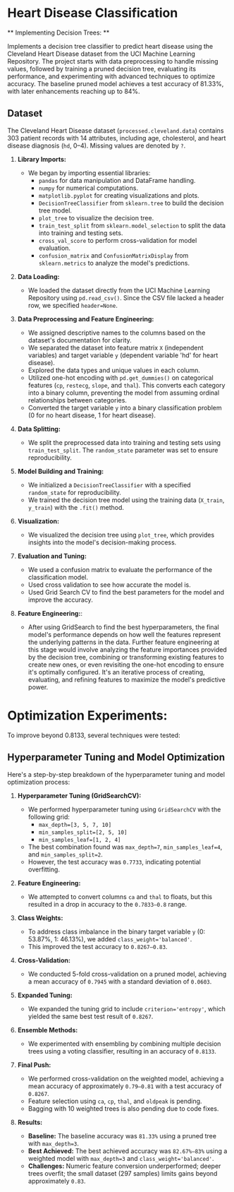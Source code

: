 # Heart Disease Classification 


** Implementing Decision Trees: **

Implements a decision tree classifier to predict heart disease using the Cleveland Heart Disease dataset from the UCI Machine Learning Repository. The project starts with data preprocessing to handle missing values, followed by training a pruned decision tree, evaluating its performance, and experimenting with advanced techniques to optimize accuracy. The baseline pruned model achieves a test accuracy of 81.33%, with later enhancements reaching up to 84%.

## Dataset
The Cleveland Heart Disease dataset (`processed.cleveland.data`) contains 303 patient records with 14 attributes, including age, cholesterol, and heart disease diagnosis (`hd`, 0–4). Missing values are denoted by `?`.

1.  **Library Imports:**
    *   We began by importing essential libraries:
        *   `pandas` for data manipulation and DataFrame handling.
        *   `numpy` for numerical computations.
        *   `matplotlib.pyplot` for creating visualizations and plots.
        *   `DecisionTreeClassifier` from `sklearn.tree` to build the decision tree model.
        *   `plot_tree` to visualize the decision tree.
        *   `train_test_split` from `sklearn.model_selection` to split the data into training and testing sets.
        *   `cross_val_score` to perform cross-validation for model evaluation.
        *   `confusion_matrix` and `ConfusionMatrixDisplay` from `sklearn.metrics` to analyze the model's predictions.

2.  **Data Loading:**
    *   We loaded the dataset directly from the UCI Machine Learning Repository using `pd.read_csv()`.  Since the CSV file lacked a header row, we specified `header=None`.

3.  **Data Preprocessing and Feature Engineering:**
    *   We assigned descriptive names to the columns based on the dataset's documentation for clarity.
    *   We separated the dataset into feature matrix `X` (independent variables) and target variable `y` (dependent variable 'hd' for heart disease).
    *   Explored the data types and unique values in each column.
    *   Utilized one-hot encoding with `pd.get_dummies()` on categorical features (`cp`, `restecg`, `slope`, and `thal`). This converts each category into a binary column, preventing the model from assuming ordinal relationships between categories.
    *   Converted the target variable `y` into a binary classification problem (0 for no heart disease, 1 for heart disease).

4.  **Data Splitting:**
    *   We split the preprocessed data into training and testing sets using `train_test_split`. The `random_state` parameter was set to ensure reproducibility.

5.  **Model Building and Training:**
    *   We initialized a `DecisionTreeClassifier` with a specified `random_state` for reproducibility.
    *   We trained the decision tree model using the training data (`X_train`, `y_train`) with the `.fit()` method.

6.  **Visualization:**
    *   We visualized the decision tree using `plot_tree`, which provides insights into the model's decision-making process.

7.  **Evaluation and Tuning:**
    *   We used a confusion matrix to evaluate the performance of the classification model.
    *   Used cross validation to see how accurate the model is.
    *   Used Grid Search CV to find the best parameters for the model and improve the accuracy.

8. **Feature Engineering:**:
    * After using GridSearch to find the best hyperparameters, the final model's performance depends on how well the features represent the underlying patterns in the data. Further feature engineering at this stage would involve analyzing the feature importances provided by the decision tree, combining or transforming existing features to create new ones, or even revisiting the one-hot encoding to ensure it's optimally configured. It's an iterative process of creating, evaluating, and refining features to maximize the model's predictive power.

# Optimization Experiments:
To improve beyond 0.8133, several techniques were tested:

## Hyperparameter Tuning and Model Optimization

Here's a step-by-step breakdown of the hyperparameter tuning and model optimization process:

1.  **Hyperparameter Tuning (GridSearchCV):**
    *   We performed hyperparameter tuning using `GridSearchCV` with the following grid:
        *   `max_depth=[3, 5, 7, 10]`
        *   `min_samples_split=[2, 5, 10]`
        *   `min_samples_leaf=[1, 2, 4]`
    *   The best combination found was `max_depth=7`, `min_samples_leaf=4`, and `min_samples_split=2`.
    *   However, the test accuracy was `0.7733`, indicating potential overfitting.

2.  **Feature Engineering:**
    *   We attempted to convert columns `ca` and `thal` to floats, but this resulted in a drop in accuracy to the `0.7833–0.8` range.

3.  **Class Weights:**
    *   To address class imbalance in the binary target variable `y` (0: 53.87%, 1: 46.13%), we added `class_weight='balanced'`.
    *   This improved the test accuracy to `0.8267–0.83`.

4.  **Cross-Validation:**
    *   We conducted 5-fold cross-validation on a pruned model, achieving a mean accuracy of `0.7945` with a standard deviation of `0.0603`.

5.  **Expanded Tuning:**
    *   We expanded the tuning grid to include `criterion='entropy'`, which yielded the same best test result of `0.8267`.

6.  **Ensemble Methods:**
    *   We experimented with ensembling by combining multiple decision trees using a voting classifier, resulting in an accuracy of `0.8133`.

7.  **Final Push:**
    *   We performed cross-validation on the weighted model, achieving a mean accuracy of approximately `0.79–0.81` with a test accuracy of `0.8267`.
    *   Feature selection using `ca`, `cp`, `thal`, and `oldpeak` is pending.
    *   Bagging with 10 weighted trees is also pending due to code fixes.

8.  **Results:**
    *   **Baseline:** The baseline accuracy was `81.33%` using a pruned tree with `max_depth=3`.
    *   **Best Achieved:** The best achieved accuracy was `82.67%–83%` using a weighted model with `max_depth=3` and `class_weight='balanced'`.
    *   **Challenges:** Numeric feature conversion underperformed; deeper trees overfit; the small dataset (297 samples) limits gains beyond approximately `0.83`.
